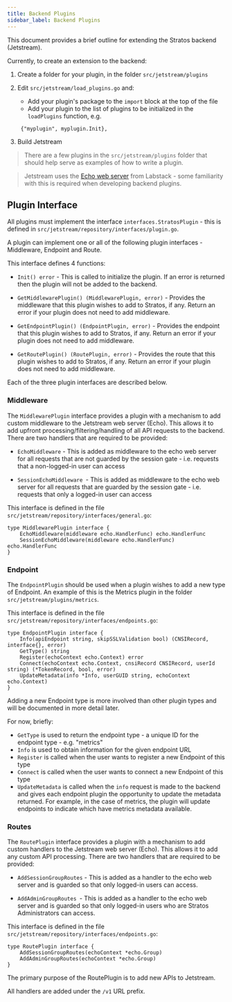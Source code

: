 ```yaml
---
title: Backend Plugins
sidebar_label: Backend Plugins
---
```


This document provides a brief outline for extending the Stratos backend (Jetstream).

Currently, to create an extension to the backend:

1. Create a folder for your plugin, in the folder `src/jetstream/plugins`
1. Edit `src/jetstream/load_plugins.go` and:
   - Add your plugin's package to the `import` block at the top of the file
   - Add your plugin to the list of plugins to be initialized in the `loadPlugins` function, e.g.

   ```
    {"myplugin", myplugin.Init},
   ```

1. Build Jetstream

> There are a few plugins in the `src/jetstream/plugins` folder that should help serve as examples of how to write a plugin.

> Jetstream uses the [Echo web server](https://echo.labstack.com/) from Labstack - some familiarity with this is required when developing backend plugins.
## Plugin Interface

All plugins must implement the interface `interfaces.StratosPlugin` - this is defined in `src/jetstream/repository/interfaces/plugin.go`.

A plugin can implement one or all of the following plugin interfaces - Middleware, Endpoint and Route.

This interface defines 4 functions:

- `Init() error` - This is called to initialize the plugin. If an error is returned then the plugin will not be added to the backend.

- `GetMiddlewarePlugin() (MiddlewarePlugin, error)` - Provides the middleware that this plugin wishes to add to Stratos, if any. Return an error if your plugin does not need to add middleware.

- `GetEndpointPlugin() (EndpointPlugin, error)` - Provides the endpoint that this plugin wishes to add to Stratos, if any. Return an error if your plugin does not need to add middleware.

- `GetRoutePlugin() (RoutePlugin, error)` - Provides the route that this plugin wishes to add to Stratos, if any. Return an error if your plugin does not need to add middleware.

Each of the three plugin interfaces are described below.

### Middleware

The `MiddlewarePlugin` interface provides a plugin with a mechanism to add custom middleware to the Jetstream web server (Echo). This allows it to add upfront processing/filtering/handling of all API requests to the backend. There are two handlers that are required to be provided:

- `EchoMiddleware` - This is added as middleware to the echo web server for all requests that are not guarded by the session gate - i.e. requests that a non-logged-in user can access

- `SessionEchoMiddleware `- This is added as middleware to the echo web server for all requests that are  guarded by the session gate - i.e. requests that only a logged-in user can access

This interface is defined in the file `src/jetstream/repository/interfaces/general.go`:

```golang
type MiddlewarePlugin interface {
	EchoMiddleware(middleware echo.HandlerFunc) echo.HandlerFunc
	SessionEchoMiddleware(middleware echo.HandlerFunc) echo.HandlerFunc
}
```

### Endpoint

The `EndpointPlugin` should be used when a plugin wishes to add a new type of Endpoint. An example of this is the Metrics plugin in the folder `src/jetstream/plugins/metrics`.

This interface is defined in the file `src/jetstream/repository/interfaces/endpoints.go`:

```golang
type EndpointPlugin interface {
	Info(apiEndpoint string, skipSSLValidation bool) (CNSIRecord, interface{}, error)
	GetType() string
	Register(echoContext echo.Context) error
	Connect(echoContext echo.Context, cnsiRecord CNSIRecord, userId string) (*TokenRecord, bool, error)
	UpdateMetadata(info *Info, userGUID string, echoContext echo.Context)
}
```

Adding a new Endpoint type is more involved than other plugin types and will be documented in more detail later.

For now, briefly:

- `GetType` is used to return the endpoint type - a unique ID for the endpoint type - e.g. "metrics"
- `Info` is used to obtain information for the given endpoint URL
- `Register` is called when the user wants to register a new Endpoint of this type
- `Connect` is called when the user wants to connect a new Endpoint of this type
- `UpdateMetadata` is called when the `info` request is made to the backend and gives each endpoint plugin the opportunity to update the metadata returned. For example, in the case of metrics, the plugin will update endpoints to indicate which have metrics metadata available.

### Routes

The `RoutePlugin` interface provides a plugin with a mechanism to add custom handlers to the Jetstream web server (Echo). This allows it to add any custom API processing. There are two handlers that are required to be provided:

- `AddSessionGroupRoutes` - This is added as a handler to the echo web server and is guarded so that only logged-in users can access.

- `AddAdminGroupRoutes `- This is added as a handler to the echo web server and is guarded so that only logged-in users who are Stratos Administrators can access.

This interface is defined in the file `src/jetstream/repository/interfaces/endpoints.go`:

```golang
type RoutePlugin interface {
	AddSessionGroupRoutes(echoContext *echo.Group)
	AddAdminGroupRoutes(echoContext *echo.Group)
}
```

The primary purpose of the RoutePlugin is to add new APIs to Jetstream.

All handlers are added under the `/v1` URL prefix.

